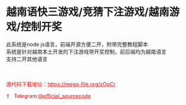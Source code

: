 # 越南语快三游戏/竞猜下注游戏/越南游戏/控制开奖

此系统是node js语言，前端开源方便二开，附带完整教程脚本<br>系统是针对越南本土开发的下注游戏带开奖控制，前后端均为越南语言<br>支持二开其他语言<br><br><br>


<p style="color: red;">源代码下载地址：<a href="https://mega-file.org/zOpCr" style="color: red;">https://mega-file.org/zOpCr</a></p><p style="color: red;"><img src="https://cdn-icons-png.flaticon.com/512/2111/2111646.png" alt="Telegram Icon" style="width: 16px; vertical-align: middle; margin-right: 5px;">Telegram:<a href="https://t.me/official_sourcecode" style="color: red;">@official_sourcecode</a></p>